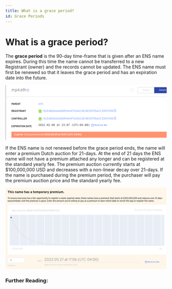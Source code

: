 ```yaml
---
title: What is a grace period?
id: Grace Periods
---
```


# What is a grace period?

The **grace period** is the 90-day time-frame that is given after an ENS name expires. During this time the name cannot be transferred to a new Registrant (owner) and the records cannot be updated. The ENS name must first be renewed so that it leaves the grace period and has an expiration date into the future.

![Checking for name in grace period.](img/grace-period-1.png "The manager app will display if a name is in grace period.")

If the ENS name is not renewed before the grace period ends, the name will enter a premium Dutch auction for 21-days. At the end of 21 days the ENS name will not have a premium attached any longer and can be registered at the standard yearly fee. The premium auction currently starts at $100,000,000 USD and decreases with a non-linear decay over 21-days. If the name is purchased during the premium period, the purchaser will pay the premium auction price and the standard yearly fee.

![Grace Period Decay](img/grace-period-2.png "Graphical representation of the premium period decay.")

### Further Reading:<!-- * \[What is a premium auction?\](what-is-a-premium-auction.md) -->
